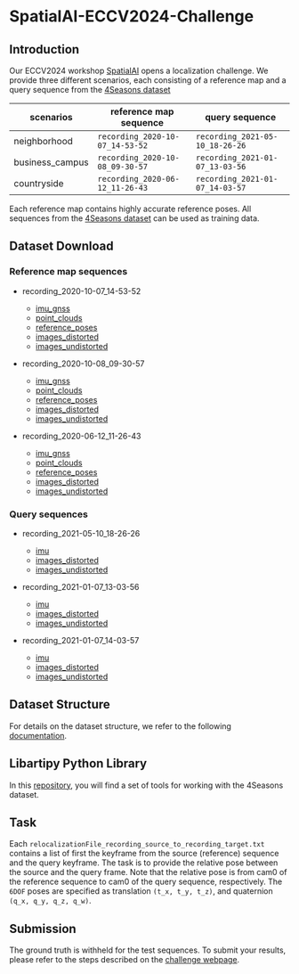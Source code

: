 # SpatialAI-ECCV2024-Challenge

## Introduction
Our ECCV2024 workshop [SpatialAI](https://sites.google.com/view/spatial-ai-eccv24/home?authuser=0) opens a localization challenge.
We provide three different scenarios, each consisting of a reference map and a query sequence from the [4Seasons dataset](https://www.4seasons-dataset.com/)


| scenarios       | reference map sequence              | query sequence                  |
| --------------- | ------------------------------- | ------------------------------- |
| neighborhood    | `recording_2020-10-07_14-53-52` | `recording_2021-05-10_18-26-26` |
| business_campus | `recording_2020-10-08_09-30-57` | `recording_2021-01-07_13-03-56` |
| countryside     | `recording_2020-06-12_11-26-43` | `recording_2021-01-07_14-03-57` |
  
 
Each reference map contains highly accurate reference poses. All sequences from the [4Seasons dataset](https://www.4seasons-dataset.com/) can be used as training data.

## Dataset Download
### Reference map sequences 
- recording_2020-10-07_14-53-52
    - [imu_gnss](https://vision.cs.tum.edu/webshare/g/4seasons-dataset/dataset/recording_2020-10-07_14-53-52/recording_2020-10-07_14-53-52_imu_gnss.zip)
    - [point_clouds](https://vision.cs.tum.edu/webshare/g/4seasons-dataset/dataset/recording_2020-10-07_14-53-52/recording_2020-10-07_14-53-52_point_clouds.zip)
    - [reference_poses](https://vision.cs.tum.edu/webshare/g/4seasons-dataset/dataset/recording_2020-10-07_14-53-52/recording_2020-10-07_14-53-52_reference_poses.zip)
    - [images_distorted](https://vision.cs.tum.edu/webshare/g/4seasons-dataset/dataset/recording_2020-10-07_14-53-52/recording_2020-10-07_14-53-52_stereo_images_distorted.zip)
    - [images_undistorted](https://vision.cs.tum.edu/webshare/g/4seasons-dataset/dataset/recording_2020-10-07_14-53-52/recording_2020-10-07_14-53-52_stereo_images_undistorted.zip)


- recording_2020-10-08_09-30-57
    - [imu_gnss](https://vision.cs.tum.edu/webshare/g/4seasons-dataset/dataset/recording_2020-10-08_09-30-57/recording_2020-10-08_09-30-57_imu_gnss.zip)
    - [point_clouds](https://vision.cs.tum.edu/webshare/g/4seasons-dataset/dataset/recording_2020-10-08_09-30-57/recording_2020-10-08_09-30-57_point_clouds.zip)
    - [reference_poses](https://vision.cs.tum.edu/webshare/g/4seasons-dataset/dataset/recording_2020-10-08_09-30-57/recording_2020-10-08_09-30-57_reference_poses.zip)
    - [images_distorted](https://vision.cs.tum.edu/webshare/g/4seasons-dataset/dataset/recording_2020-10-08_09-30-57/recording_2020-10-08_09-30-57_stereo_images_distorted.zip)
    - [images_undistorted](https://vision.cs.tum.edu/webshare/g/4seasons-dataset/dataset/recording_2020-10-08_09-30-57/recording_2020-10-08_09-30-57_stereo_images_undistorted.zip)


- recording_2020-06-12_11-26-43

    - [imu_gnss](https://vision.cs.tum.edu/webshare/g/4seasons-dataset/dataset/recording_2020-06-12_11-26-43/recording_2020-06-12_11-26-43_imu_gnss.zip)
    - [point_clouds](https://vision.cs.tum.edu/webshare/g/4seasons-dataset/dataset/recording_2020-06-12_11-26-43/recording_2020-06-12_11-26-43_point_clouds.zip)
    - [reference_poses](https://vision.cs.tum.edu/webshare/g/4seasons-dataset/dataset/recording_2020-06-12_11-26-43/recording_2020-06-12_11-26-43_reference_poses.zip)
    - [images_distorted](https://vision.cs.tum.edu/webshare/g/4seasons-dataset/dataset/recording_2020-06-12_11-26-43/recording_2020-06-12_11-26-43_stereo_images_distorted.zip)
    - [images_undistorted](https://vision.cs.tum.edu/webshare/g/4seasons-dataset/dataset/recording_2020-06-12_11-26-43/recording_2020-06-12_11-26-43_stereo_images_undistorted.zip)

### Query sequences     
- recording_2021-05-10_18-26-26
    - [imu](https://vision.cs.tum.edu/webshare/g/4seasons-dataset/dataset/recording_2021-05-10_18-26-26/recording_2021-05-10_18-26-26_imu.zip)
    - [images_distorted](https://vision.cs.tum.edu/webshare/g/4seasons-dataset/dataset/recording_2021-05-10_18-26-26/recording_2021-05-10_18-26-26_stereo_images_distorted.zip)
    - [images_undistorted](https://vision.cs.tum.edu/webshare/g/4seasons-dataset/dataset/recording_2021-05-10_18-26-26/recording_2021-05-10_18-26-26_stereo_images_undistorted.zip)

- recording_2021-01-07_13-03-56
    - [imu](https://vision.cs.tum.edu/webshare/g/4seasons-dataset/dataset/recording_2021-01-07_13-03-56/recording_2021-01-07_13-03-56_imu.zip)
    - [images_distorted](https://vision.cs.tum.edu/webshare/g/4seasons-dataset/dataset/recording_2021-01-07_13-03-56/recording_2021-01-07_13-03-56_stereo_images_distorted.zip)
    - [images_undistorted](https://vision.cs.tum.edu/webshare/g/4seasons-dataset/dataset/recording_2021-01-07_13-03-56/recording_2021-01-07_13-03-56_stereo_images_undistorted.zip)

- recording_2021-01-07_14-03-57

    - [imu](https://vision.cs.tum.edu/webshare/g/4seasons-dataset/dataset/recording_2021-01-07_14-03-57/recording_2021-01-07_14-03-57_imu.zip)
    - [images_distorted](https://vision.cs.tum.edu/webshare/g/4seasons-dataset/dataset/recording_2021-01-07_14-03-57/recording_2021-01-07_14-03-57_stereo_images_distorted.zip)
    - [images_undistorted](https://vision.cs.tum.edu/webshare/g/4seasons-dataset/dataset/recording_2021-01-07_14-03-57/recording_2021-01-07_14-03-57_stereo_images_undistorted.zip)


## Dataset Structure
For details on the dataset structure, we refer to the following [documentation](https://www.4seasons-dataset.com/documentation).

## Libartipy Python Library
In this [repository](https://github.com/Artisense-ai/libartipy), you will find a set of tools for working with the 4Seasons dataset.

## Task
Each `relocalizationFile_recording_source_to_recording_target.txt` contains a list of first the keyframe from the source (reference) sequence and the query keyframe. 
The task is to provide the relative pose between the source and the query frame. 
Note that the relative pose is from cam0 of the reference sequence to cam0 of the query sequence, respectively. 
The `6DOF` poses are specified as translation `(t_x, t_y, t_z)`, and quaternion `(q_x, q_y, q_z, q_w)`.

## Submission
The ground truth is withheld for the test sequences.
To submit your results, please refer to the steps described on the [challenge webpage](https://sites.google.com/view/spatial-ai-eccv24/challenge_1?authuser=0).
